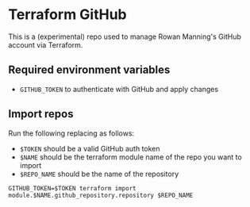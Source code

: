 
# Terraform GitHub

This is a (experimental) repo used to manage Rowan Manning's GitHub account via Terraform.


## Required environment variables

  * `GITHUB_TOKEN` to authenticate with GitHub and apply changes


## Import repos

Run the following replacing as follows:

 * `$TOKEN` should be a valid GitHub auth token
 * `$NAME` should be the terraform module name of the repo you want to import
 * `$REPO_NAME` should be the name of the repository

```
GITHUB_TOKEN=$TOKEN terraform import module.$NAME.github_repository.repository $REPO_NAME
```
